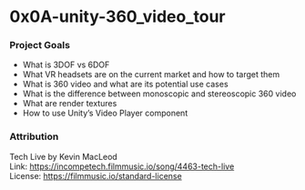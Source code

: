 # 0x0A-unity-360_video_tour

### Project Goals

- What is 3DOF vs 6DOF
- What VR headsets are on the current market and how to target them
- What is 360 video and what are its potential use cases
- What is the difference between monoscopic and stereoscopic 360 video
- What are render textures
- How to use Unity’s Video Player component

### Attribution

Tech Live by Kevin MacLeod \
Link: https://incompetech.filmmusic.io/song/4463-tech-live \
License: https://filmmusic.io/standard-license